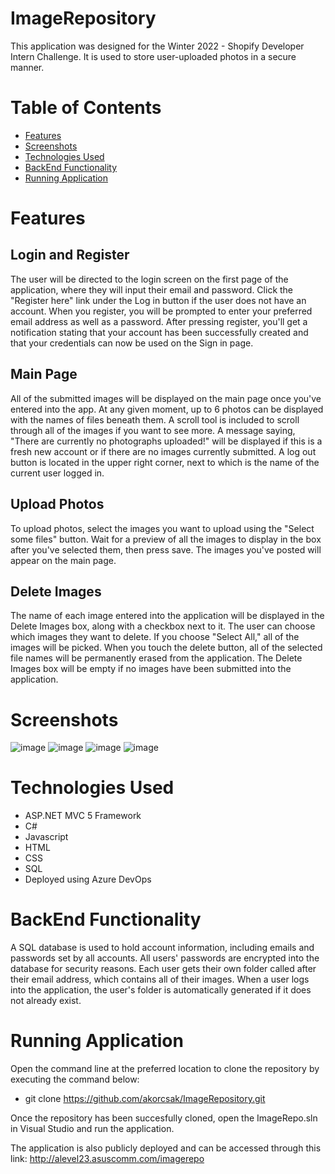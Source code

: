 # ImageRepository
This application was designed for the Winter 2022 - Shopify Developer Intern Challenge. It is used to store user-uploaded photos in a secure manner.

# Table of Contents
* [Features](#features)
* [Screenshots](#screenshots)
* [Technologies Used](#technologies-used)
* [BackEnd Functionality](#backend-functionality)
* [Running Application](#running-application)

# Features
## Login and Register
The user will be directed to the login screen on the first page of the application, where they will input their email and password. Click the "Register here" link under the Log in button if the user does not have an account. When you register, you will be prompted to enter your preferred email address as well as a password. After pressing register, you'll get a notification stating that your account has been successfully created and that your credentials can now be used on the Sign in page.

## Main Page
All of the submitted images will be displayed on the main page once you've entered into the app. At any given moment, up to 6 photos can be displayed with the names of files beneath them. A scroll tool is included to scroll through all of the images if you want to see more. A message saying, "There are currently no photographs uploaded!" will be displayed if this is a fresh new account or if there are no images currently submitted. A log out button is located in the upper right corner, next to which is the name of the current user logged in.

## Upload Photos
To upload photos, select the images you want to upload using the "Select some files" button. Wait for a preview of all the images to display in the box after you've selected them, then press save. The images you've posted will appear on the main page.

## Delete Images
The name of each image entered into the application will be displayed in the Delete Images box, along with a checkbox next to it. The user can choose which images they want to delete. If you choose "Select All," all of the images will be picked. When you touch the delete button, all of the selected file names will be permanently erased from the application. The Delete Images box will be empty if no images have been submitted into the application.

# Screenshots
![image](https://user-images.githubusercontent.com/62719168/148697611-0b5cce81-60cb-44b8-b690-846fc0356ebc.png)
![image](https://user-images.githubusercontent.com/62719168/148697630-4f03f2e4-7993-48af-a7e8-15ca2ba0a98c.png)
![image](https://user-images.githubusercontent.com/62719168/148697749-6cc400d1-8645-4d03-aed3-af284c12273a.png)
![image](https://user-images.githubusercontent.com/62719168/148697718-ee628948-5f6c-4d0a-845c-8e8009e485b2.png)



# Technologies Used
- ASP.NET MVC 5 Framework
- C#
- Javascript
- HTML
- CSS
- SQL
- Deployed using Azure DevOps

# BackEnd Functionality
A SQL database is used to hold account information, including emails and passwords set by all accounts. All users' passwords are encrypted into the database for security reasons. Each user gets their own folder called after their email address, which contains all of their images. When a user logs into the application, the user's folder is automatically generated if it does not already exist.

# Running Application
Open the command line at the preferred location to clone the repository by executing the command below:
- git clone https://github.com/akorcsak/ImageRepository.git

Once the repository has been succesfully cloned, open the ImageRepo.sln in Visual Studio and run the application.

The application is also publicly deployed and can be accessed through this link: http://alevel23.asuscomm.com/imagerepo
